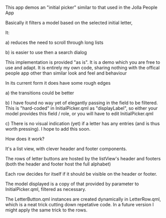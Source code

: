 This app demos an "initial picker" similar to that used in the Jolla People App

Basically it filters a model based on the selected initial letter,

It:

a) reduces the need to scroll through long lists
     
b) is easier to use then a search dialog

This implementation is provided "as is". It is a demo which you are free to use and adapt.
It is entirely my own code, sharing nothing with the offical people app other than similar look and feel and behaviour

In its current form it does have some rough edges

a) the transitions could be better

b) I have found no way yet of elegantly passing in the field to be filtered. This is "hard-coded" in InitialPicker.qml as "displayLabel", so either your model provides this field / role, or you will have to edit InitialPicker.qml

c) There is no visual indication (yet) if a letter has any entries (and is thus worth pressing). I hope to add this soon.


How does it work?

It's a list view, with clever header and footer components.

The rows of letter buttons are hosted by the listView's header and footers (both the header and footer host the full alphabet)

Each row decides for itself if it should be visible on the header or footer.

The model displayed is a copy of that provided by parameter to InitialPicker.qml, filtered as necessary.

The LetterButton.qml instances are created dynamically in LetterRow.qml, which is a neat trick cutting down repetative code. In a future version I might apply the same trick to the rows.

